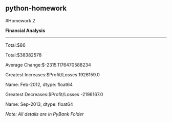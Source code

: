 ## python-homework
#Homework 2


**Financial Analysis**

--------------------

Total:$86

Total:$38382578

Average Change:$-2315.1176470588234

Greatest Increases:$Profit/Losses    1926159.0

Name: Feb-2012, dtype: float64

Greatest Decreases:$Profit/Losses   -2196167.0

Name: Sep-2013, dtype: float64

*Note: All details are in PyBank Folder*
